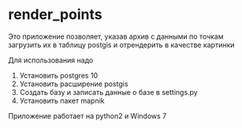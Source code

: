 # render_points

Это приложение позволяет, указав архив с данными по точкам загрузить их в таблицу postgis и отрендерить в качестве картинки

Для использования надо

1. Установить postgres 10
2. Установить расширение postgis
3. Создать базу и записать данные о базе в settings.py
4. Установить пакет mapnik

Приложение работает на python2 и Windows 7
